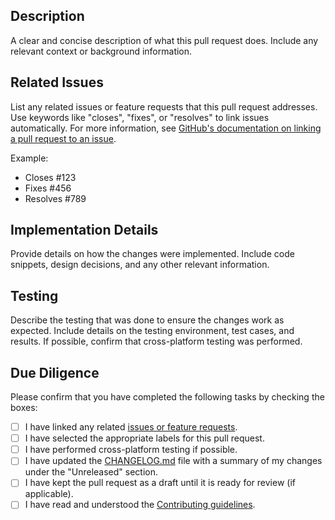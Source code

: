 ## Description

A clear and concise description of what this pull request does. Include any relevant context or background information.

## Related Issues

List any related issues or feature requests that this pull request addresses. Use keywords like "closes", "fixes", or "resolves" to link issues automatically. For more information, see [GitHub's documentation on linking a pull request to an issue](https://docs.github.com/en/issues/tracking-your-work-with-issues/linking-a-pull-request-to-an-issue).

Example:

- Closes #123
- Fixes #456
- Resolves #789

## Implementation Details

Provide details on how the changes were implemented. Include code snippets, design decisions, and any other relevant information.

## Testing

Describe the testing that was done to ensure the changes work as expected. Include details on the testing environment, test cases, and results. If possible, confirm that cross-platform testing was performed.

## Due Diligence

Please confirm that you have completed the following tasks by checking the boxes:

- [ ] I have linked any related [issues or feature requests](https://github.com/roderickvd/pleezer/issues).
- [ ] I have selected the appropriate labels for this pull request.
- [ ] I have performed cross-platform testing if possible.
- [ ] I have updated the [CHANGELOG.md](https://github.com/roderickvd/pleezer/blob/main/CHANGELOG.md) file with a summary of my changes under the "Unreleased" section.
- [ ] I have kept the pull request as a draft until it is ready for review (if applicable).
- [ ] I have read and understood the [Contributing guidelines](https://github.com/roderickvd/pleezer/blob/main/CONTRIBUTING.md).
